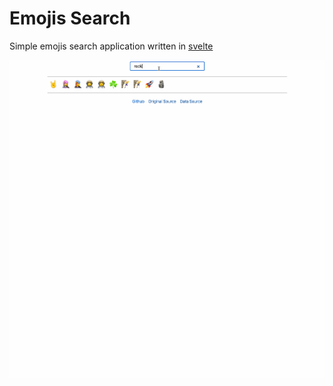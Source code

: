 # Emojis Search

Simple emojis search application written in [svelte](https://svelte.dev)

![App Demo](images/demo.gif)
